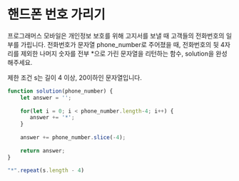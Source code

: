 # 핸드폰 번호 가리기

프로그래머스 모바일은 개인정보 보호를 위해 고지서를 보낼 때 고객들의 전화번호의 일부를 가립니다.
전화번호가 문자열 phone_number로 주어졌을 때, 전화번호의 뒷 4자리를 제외한 나머지 숫자를 전부 *으로 가린 문자열을 리턴하는 함수, solution을 완성해주세요.

제한 조건
s는 길이 4 이상, 20이하인 문자열입니다.

```js
function solution(phone_number) {
    let answer = '';
        
    for(let i = 0; i < phone_number.length-4; i++) {
       answer += '*';
    }
    
    answer += phone_number.slice(-4);
    
    return answer;
}
```
```js
"*".repeat(s.length - 4)
```